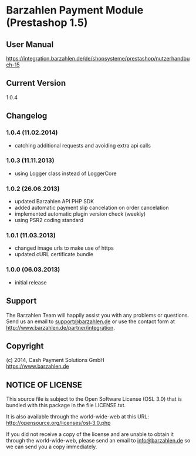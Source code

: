 # Barzahlen Payment Module (Prestashop 1.5)

## User Manual
https://integration.barzahlen.de/de/shopsysteme/prestashop/nutzerhandbuch-15

## Current Version
1.0.4

## Changelog

### 1.0.4 (11.02.2014)
* catching additional requests and avoiding extra api calls

### 1.0.3 (11.11.2013)
* using Logger class instead of LoggerCore

### 1.0.2 (26.06.2013)
* updated Barzahlen API PHP SDK
* added automatic payment slip cancelation on order cancelation
* implemented automatic plugin version check (weekly)
* using PSR2 coding standard

### 1.0.1 (11.03.2013)
* changed image urls to make use of https
* updated cURL certificate bundle

### 1.0.0 (06.03.2013)
* initial release

## Support
The Barzahlen Team will happily assist you with any problems or questions. Send us an email to support@barzahlen.de or use the contact form at http://www.barzahlen.de/partner/integration.

## Copyright
(c) 2014, Cash Payment Solutions GmbH  
https://www.barzahlen.de

## NOTICE OF LICENSE
This source file is subject to the Open Software License (OSL 3.0) that is bundled with this package in the file LICENSE.txt.

It is also available through the world-wide-web at this URL: http://opensource.org/licenses/osl-3.0.php

If you did not receive a copy of the license and are unable to obtain it through the world-wide-web, please send an email to info@barzahlen.de so we can send you a copy immediately.